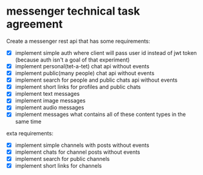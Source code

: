 # messenger technical task agreement

Create a messenger rest api that has some requirements:

- [x] implement simple auth where client will pass user id instead of jwt token (because auth isn't a goal of that experiment)
- [x] implement personal(tet-a-tet) chat api without events
- [x] implement public(many people) chat api without events
- [x] implement search for people and public chats api without events
- [x] implement short links for profiles and public chats
- [x] implement text messages
- [x] implement image messages
- [x] implement audio messages
- [x] implement messages what contains all of these content types in the same time

exta requirements:

- [x] implement simple channels with posts without events
- [x] implement chats for channel posts without events
- [x] implement search for public channels
- [x] implement short links for channels
